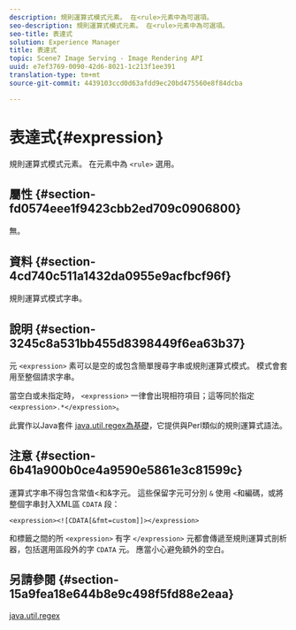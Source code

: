 ```yaml
---
description: 規則運算式模式元素。 在<rule>元素中為可選項。
seo-description: 規則運算式模式元素。 在<rule>元素中為可選項。
seo-title: 表達式
solution: Experience Manager
title: 表達式
topic: Scene7 Image Serving - Image Rendering API
uuid: e7ef3769-0090-42d6-8021-1c213f1ee391
translation-type: tm+mt
source-git-commit: 4439103ccd0d63afdd9ec20bd475560e8f84dcba

---
```



# 表達式{#expression}

規則運算式模式元素。 在元素中為 `<rule>` 選用。

## 屬性 {#section-fd0574eee1f9423cbb2ed709c0906800}

無。

## 資料 {#section-4cd740c511a1432da0955e9acfbcf96f}

規則運算式模式字串。

## 說明 {#section-3245c8a531bb455d8398449f6ea63b37}

元 `<expression>` 素可以是空的或包含簡單搜尋字串或規則運算式模式。 模式會套用至整個請求字串。

當空白或未指定時， `<expression>` 一律會出現相符項目；這等同於指定 `<expression>.*</expression>`。

此實作以Java套件 [java.util.regex為基礎](../../../../../ir-api/material-cat/image-rendering-api-ref/c-ir-material-catalog/c-ir-rule-set-reference/r-ir-expression.md#reference-49867deecb58412bbdc2ced564bbea3e)，它提供與Perl類似的規則運算式語法。

## 注意 {#section-6b41a900b0ce4a9590e5861e3c81599c}

運算式字串不得包含常值&lt;和&amp;字元。 這些保留字元可分別 `&` 使用 `<`和編碼，或將整個字串封入XML區 `CDATA` 段：

`<expression><![CDATA[&fmt=custom]]></expression>`

和標籤之間的所 `<expression>` 有字 `</expression>` 元都會傳遞至規則運算式剖析器，包括選用區段外的字 `CDATA` 元。 應當小心避免額外的空白。

## 另請參閱 {#section-15a9fea18e644b8e9c498f5fd88e2eaa}

[java.util.regex](https://www2.cs.duke.edu/csed/java/jdk1.4.2/docs/api/)
